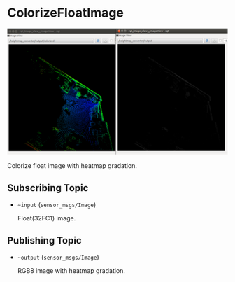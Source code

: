 # ColorizeFloatImage
![](images/heightmap_converter.png)

Colorize float image with heatmap gradation.

## Subscribing Topic
* `~input` (`sensor_msgs/Image`)

  Float(32FC1) image.
## Publishing Topic
* `~output` (`sensor_msgs/Image`)

  RGB8 image with heatmap gradation.
